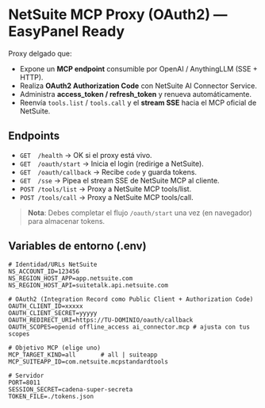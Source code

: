# NetSuite MCP Proxy (OAuth2) — EasyPanel Ready

Proxy delgado que:
- Expone un **MCP endpoint** consumible por OpenAI / AnythingLLM (SSE + HTTP).
- Realiza **OAuth2 Authorization Code** con NetSuite AI Connector Service.
- Administra **access_token / refresh_token** y renueva automáticamente.
- Reenvía `tools.list` / `tools.call` y el **stream SSE** hacia el MCP oficial de NetSuite.

## Endpoints
- `GET  /health`            → OK si el proxy está vivo.
- `GET  /oauth/start`       → Inicia el login (redirige a NetSuite).
- `GET  /oauth/callback`    → Recibe `code` y guarda tokens.
- `GET  /sse`               → Pipea el stream SSE de NetSuite MCP al cliente.
- `POST /tools/list`        → Proxy a NetSuite MCP tools/list.
- `POST /tools/call`        → Proxy a NetSuite MCP tools/call.

> **Nota**: Debes completar el flujo `/oauth/start` una vez (en navegador) para almacenar tokens.

## Variables de entorno (.env)
```env
# Identidad/URLs NetSuite
NS_ACCOUNT_ID=123456
NS_REGION_HOST_APP=app.netsuite.com
NS_REGION_HOST_API=suitetalk.api.netsuite.com

# OAuth2 (Integration Record como Public Client + Authorization Code)
OAUTH_CLIENT_ID=xxxxx
OAUTH_CLIENT_SECRET=yyyyy
OAUTH_REDIRECT_URI=https://TU-DOMINIO/oauth/callback
OAUTH_SCOPES=openid offline_access ai_connector.mcp # ajusta con tus scopes

# Objetivo MCP (elige uno)
MCP_TARGET_KIND=all       # all | suiteapp
MCP_SUITEAPP_ID=com.netsuite.mcpstandardtools

# Servidor
PORT=8011
SESSION_SECRET=cadena-super-secreta
TOKEN_FILE=./tokens.json
